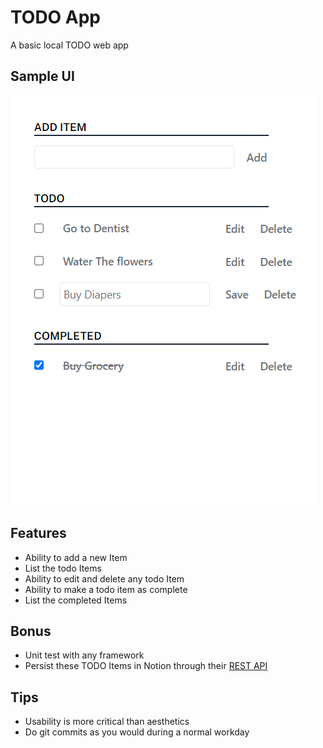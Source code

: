 # TODO App

A basic local TODO web app

## Sample UI

![TODO Sample UI](sample.png)

## Features

- Ability to add a new Item
- List the todo Items
- Ability to edit and delete any todo Item
- Ability to make a todo item as complete
- List the completed Items


## Bonus
- Unit test with any framework
- Persist these TODO Items in Notion through their [REST API](https://developers.notion.com/docs/getting-started)

## Tips

- Usability is more critical than aesthetics
- Do git commits as you would during a normal workday
